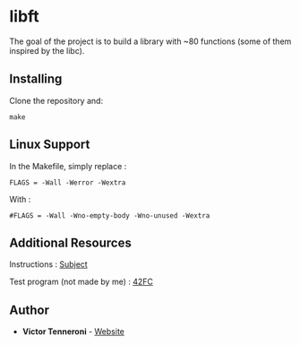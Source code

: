 # libft

The goal of the project is to build a library with ~80 functions (some of them inspired by the libc).

## Installing

Clone the repository and: 

```
make
```

## Linux Support

In the Makefile, simply replace :

```
FLAGS = -Wall -Werror -Wextra
```

With :

```
#FLAGS = -Wall -Wno-empty-body -Wno-unused -Wextra
```

## Additional Resources

Instructions : [Subject](http://bit.ly/2lgiQnW)

Test program (not made by me) : [42FC](https://github.com/jgigault/42FileChecker)

## Author

* **Victor Tenneroni** - [Website](http://victor-tenneroni.com/)
